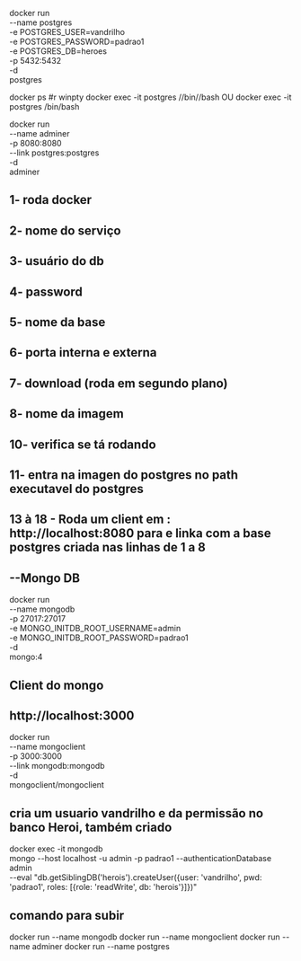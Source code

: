 docker run \
    --name postgres \
    -e POSTGRES_USER=vandrilho \
    -e POSTGRES_PASSWORD=padrao1 \
    -e POSTGRES_DB=heroes \
    -p 5432:5432 \
    -d \
    postgres

docker ps
#r
winpty docker exec -it postgres //bin//bash
OU docker exec -it postgres /bin/bash

docker run \
    --name adminer \
    -p 8080:8080 \
    --link postgres:postgres \
    -d \
    adminer


## 1- roda docker
## 2- nome do serviço
## 3- usuário do db
## 4- password
## 5- nome da base
## 6- porta interna e externa
## 7- download (roda em segundo plano)
## 8- nome da imagem
## 10- verifica se tá rodando
## 11- entra na imagen do postgres no path executavel do postgres
## 13 à 18 - Roda um client em : http://localhost:8080 para e linka com a base postgres criada nas linhas de 1 a 8


## --Mongo DB
docker run \
    --name mongodb \
    -p 27017:27017 \
    -e MONGO_INITDB_ROOT_USERNAME=admin \
    -e MONGO_INITDB_ROOT_PASSWORD=padrao1 \
    -d \
    mongo:4

## Client do mongo
## http://localhost:3000
docker run \
    --name mongoclient \
    -p 3000:3000 \
    --link mongodb:mongodb \
    -d \
    mongoclient/mongoclient

## cria um usuario vandrilho e da permissão no banco Heroi, também criado
docker exec -it mongodb \
    mongo --host localhost -u admin -p padrao1 --authenticationDatabase admin \
    --eval "db.getSiblingDB('herois').createUser({user: 'vandrilho', pwd: 'padrao1', roles: [{role: 'readWrite', db: 'herois'}]})"

## comando para subir
docker run --name mongodb
docker run --name mongoclient
docker run --name adminer
docker run --name postgres
